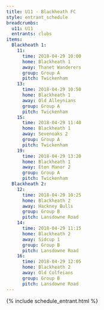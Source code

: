 ```yaml
---
title: U11 - Blackheath FC
style: entrant_schedule
breadcrumbs:
  u11: U11
  entrants: clubs
items:
  Blackheath 1:
    11:
      time: 2018-04-29 10:00
      home: Blackheath 1
      away: Thanet Wanderers
      group: Group A
      pitch: Twickenham
    13:
      time: 2018-04-29 10:50
      home: Blackheath 1
      away: Old Alleynians
      group: Group A
      pitch: Twickenham
    15:
      time: 2018-04-29 11:40
      home: Blackheath 1
      away: Sevenoaks 2
      group: Group A
      pitch: Twickenham
    19:
      time: 2018-04-29 13:20
      home: Blackheath 1
      away: Eton Manor 2
      group: Group A
      pitch: Twickenham
  Blackheath 2:
    12:
      time: 2018-04-29 10:25
      home: Blackheath 2
      away: Hackney Bulls
      group: Group B
      pitch: Lansdowne Road
    14:
      time: 2018-04-29 11:15
      home: Blackheath 2
      away: Sidcup 1
      group: Group B
      pitch: Lansdowne Road
    16:
      time: 2018-04-29 12:05
      home: Blackheath 2
      away: Old Colfeians
      group: Group B
      pitch: Lansdowne Road
---
```


{% include schedule_entrant.html %}
